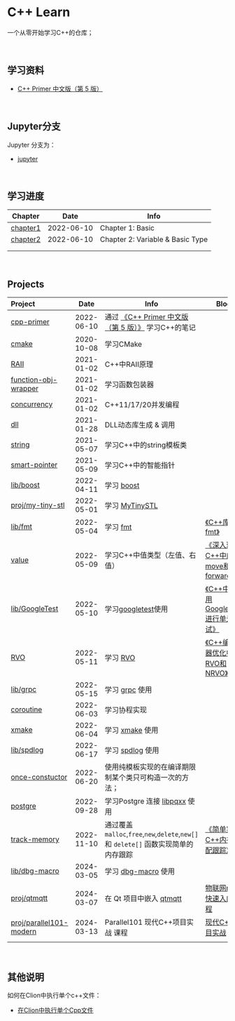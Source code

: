 # **C++ Learn**

一个从零开始学习C++的仓库；

<br/>

## **学习资料**

- [C++ Primer 中文版（第 5 版）](https://book.douban.com/subject/25708312/)

<br/>

## **Jupyter分支**

Jupyter 分支为：

- [jupyter](https://github.com/JasonkayZK/cpp-learn/tree/jupyter)

<br/>

## **学习进度**

| **Chapter**                                                                   | **Date**   | **Info**               |
|-------------------------------------------------------------------------------| ---------- | ---------------------- |
| [chapter1](https://github.com/JasonkayZK/cpp-learn/tree/cpp-primer/chapter-1) | 2022-06-10 | Chapter 1: Basic |
| [chapter2](https://github.com/JasonkayZK/cpp-learn/tree/cpp-primer/chapter-2) | 2022-06-10 | Chapter 2: Variable & Basic Type |
|                                                                               |            |                        |
|                                                                               |            |                        |

<br/>

## **Projects**

| **Project**                                                                                       | **Date**   | **Info**                                                                                                                                                               | Blog                                                                                                                                                      |
|:--------------------------------------------------------------------------------------------------|------------|------------------------------------------------------------------------------------------------------------------------------------------------------------------------|------------------------------------------------------------------------------------------------------------------------------------------------------------------------|
| [cpp-primer](https://github.com/JasonkayZK/cpp-learn/tree/cpp-primer/) | 2022-06-10 | 通过 [《C++ Primer 中文版（第 5 版）》](https://book.douban.com/subject/25708312/) 学习C++的笔记                                                                                       |                                                                                        |
| [cmake](https://github.com/JasonkayZK/cpp_learn/tree/cmake)                                       | 2020-10-08 | 学习CMake                                                                                                                                                                |                                                                                                                                                                 |
| [RAII](https://github.com/JasonkayZK/cpp_learn/tree/raii)                                         | 2021-01-02 | C++中RAII原理                                                                                                                                                             |                                                                                                                                                              |
| [function-obj-wrapper](https://github.com/JasonkayZK/cpp_learn/tree/function-obj-wrapper)         | 2021-01-02 | 学习函数包装器                                                                                                                                                                |                                                                                                                                                                 |
| [concurrency](https://github.com/JasonkayZK/cpp_learn/tree/concurrency)                           | 2021-01-02 | C++11/17/20并发编程                                                                                                                                                        |                                                                                                                                                         |
| [dll](https://github.com/JasonkayZK/cpp_learn/tree/dll)                                           | 2021-01-28 | DLL动态库生成 & 调用                                                                                                                                                          |                                                                                                                                                           |
| [string](https://github.com/JasonkayZK/cpp_learn/tree/string)                                     | 2021-05-07 | 学习C++中的string模板类                                                                                                                                                       |                                                                                                                                                        |
| [smart-pointer](https://github.com/JasonkayZK/cpp_learn/tree/smart-pointer)                       | 2021-05-09 | 学习C++中的智能指针                                                                                                                                                            |                                                                                                                                                             |
| [lib/boost](https://github.com/JasonkayZK/cpp-learn/tree/lib/boost)                               | 2022-04-11 | 学习 [boost](https://www.boost.org/)                                                                                                                                     |                                                                                                                                      |
| [proj/my-tiny-stl](https://github.com/JasonkayZK/cpp-learn/tree/proj/my-tiny-stl)                 | 2022-05-01 | 学习 [MyTinySTL](https://github.com/Alinshans/MyTinySTL)                                                                                                                 |                                                                                                                  |
| [lib/fmt](https://github.com/JasonkayZK/cpp-learn/tree/lib/fmt)                                   | 2022-05-04 | 学习 [fmt](https://www.boost.org/)                                                              | [《C++库之fmt》](https://jasonkayzk.github.io/2022/05/04/C++库之fmt/) |
| [value](https://github.com/JasonkayZK/cpp-learn/tree/value)                                       | 2022-05-09 | 学习C++中值类型（左值、右值）                                                      | [《深入理解C++中的move和forward》](https://jasonkayzk.github.io/2022/05/08/深入理解C++中的move和forward/) |
| [lib/GoogleTest](https://github.com/JasonkayZK/cpp-learn/tree/lib/gtest)                          | 2022-05-10 | 学习[googletest](https://github.com/google/googletest)使用              | [《C++中使用GoogleTest进行单元测试》](https://jasonkayzk.github.io/2022/05/09/C++中使用GoogleTest进行单元测试/) |
| [RVO](https://github.com/JasonkayZK/cpp_learn/tree/rvo)                                           | 2022-05-11 | 学习 [RVO](https://en.wikipedia.org/wiki/Copy_elision#Return_value_optimization) | [《C++编译器优化中的RVO和NRVO》](https://jasonkayzk.github.io/2022/05/11/C++编译器优化中的RVO和NRVO/) |
| [lib/grpc](https://github.com/JasonkayZK/cpp-learn/tree/lib/grpc)                                 | 2022-05-15 | 学习 [grpc](https://github.com/grpc/grpc) 使用                                                                                                                             |                                                                                                                              |
| [coroutine](https://github.com/JasonkayZK/cpp-learn/tree/coroutine)                               | 2022-06-03 | 学习协程实现                                                                                                                                                                 |                                                                                                                                                                  |
| [xmake](https://github.com/JasonkayZK/cpp-learn/tree/xmake)                                       | 2022-06-04 | 学习 [xmake](https://github.com/xmake-io/xmake) 使用                                                                                                                       |                                                                                                                        |
| [lib/spdlog](https://github.com/JasonkayZK/cpp-learn/tree/lib/spdlog) | 2022-06-17 | 学习 [spdlog](https://github.com/gabime/spdlog) 使用                                                                                                                       |                                                                                                                        |
| [once-constuctor](https://github.com/JasonkayZK/cpp-learn/tree/once-constuctor) | 2022-06-20 | 使用纯模板实现的在编译期限制某个类只可构造一次的方法；                                                                                                                                            |                                                                                                                                             |
| [postgre](https://github.com/JasonkayZK/cpp-learn/tree/postgre) | 2022-09-28 | 学习Postgre 连接 [libpqxx](https://github.com/jtv/libpqxx) 使用                                                                                                              |                                                                                                               |
| [track-memory](https://github.com/JasonkayZK/cpp-learn/tree/track-memory) | 2022-11-10 | 通过覆盖 `malloc`,`free`,`new`,`delete`,`new[]` 和 `delete[]` 函数实现简单的内存跟踪                                                                                                   | [《简单实现C++内存分配跟踪》](https://jasonkayzk.github.io/2022/11/12/简单实现C-内存分配跟踪/)                         |
| [lib/dbg-macro](https://github.com/JasonkayZK/cpp-learn/tree/lib/dbg-macro) | 2024-03-05 | 学习 [dbg-macro](https://github.com/sharkdp/dbg-macro) 使用 |                                                                                                                                                                        |
| [proj/qtmqtt](https://github.com/JasonkayZK/cpp-learn/tree/proj/qtmqtt) | 2024-03-07 | 在 Qt 项目中嵌入 [qtmqtt](https://github.com/qt/qtmqtt) | [物联网mqtt快速入门教程](https://www.bilibili.com/video/BV1rF411j7qo/) |
| [proj/parallel101-modern](https://github.com/JasonkayZK/cpp-learn/tree/proj/parallel101-modern) | 2024-03-13 | Parallel101 现代C++项目实战 课程 | [现代C++项目实战](https://space.bilibili.com/263032155/channel/collectiondetail?sid=599074) |
| | | | |

<br/>

## **其他说明**

如何在Clion中执行单个c++文件：

-   [在Clion中执行单个Cpp文件](https://jasonkayzk.github.io/2020/11/15/在Clion中执行单个Cpp文件/)

